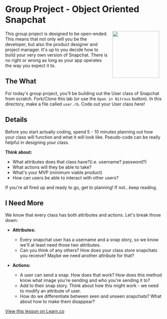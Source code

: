 # Group Project - Object Oriented Snapchat

<img src="https://s3.amazonaws.com/after-school-assets/snapchat.gif" width="150" align="right" hspace="10">

This group project is designed to be open-ended. This means that not only will you be the developer, but also the product designer and project manager. It's up to you decide how to build your very own version of Snapchat. There is no right or wrong as long as your app operates the way you expect it to.

## The What
For today's group project, you'll be building out the User class of Snapchat from scratch. Fork/Clone this lab (or use the `Open in Nitrous` button). In this directory, make a file called `user.rb`. Code out your User class here!

## Details

 Before you start actually coding, spend 5 - 10 minutes planning out how your class will function and what it will look like. Pseudo-code can be really helpful in designing your class.

**Think about:**
+ What attributes does that class have?(i.e. username? password?)
+ What actions will they be able to take?
+ What's your MVP (minimum viable product)
+  How can users be able to interact with other users?

If you're all fired up and ready to go, get to planning! If not...keep reading.

## I Need More

We know that every class has both attributes and actions. Let's break those down:
+ **Attributes:** 
  + Every snapchat user has a username and a snap story, so we know we'll at least need those two attributes. 
  + Can you think of any others? How does your class store snapchats you receive? Maybe we need another attribute for that?

+ **Actions:** 
  + A user can send a snap. How does that work? How does this method know what image you're sending and who you're sending it to?
  + Add to their snap story. Think about how this might work - we need to modify an attribute of user.
  + How do we differentiate between seen and unseen snapchats? What about how to make them disappear?





<a href='https://learn.co/lessons/hs-oo-snapchat' data-visibility='hidden'>View this lesson on Learn.co</a>
